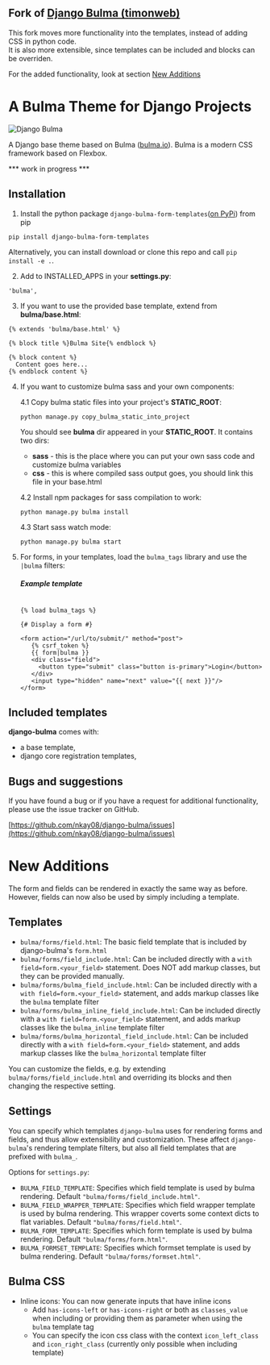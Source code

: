 ## Fork of [Django Bulma (timonweb)](https://github.com/timonweb/django-bulma) 
This fork moves more functionality into the templates, instead of adding CSS in python code.  
It is also more extensible, since templates can be included and blocks can be overriden.

For the added functionality, look at section [New Additions](#new-additions)

# A Bulma Theme for Django Projects

![Django Bulma](https://raw.githubusercontent.com/timonweb/django-bulma/master/test_project/static/images/django-bulma-logo.png)

A Django base theme based on Bulma ([bulma.io](https://bulma.io/)). Bulma is a modern CSS framework based on Flexbox.

*** work in progress ***

## Installation

1. Install the python package `django-bulma-form-templates`([on PyPi](https://pypi.org/project/django-bulma-form-templates/)) from pip

  ``pip install django-bulma-form-templates``

  Alternatively, you can install download or clone this repo and call ``pip install -e .``.

2. Add to INSTALLED_APPS in your **settings.py**:

  `'bulma',`

3. If you want to use the provided base template, extend from **bulma/base.html**:

  ```
  {% extends 'bulma/base.html' %}

  {% block title %}Bulma Site{% endblock %}

  {% block content %}
    Content goes here...
  {% endblock content %}

  ```
  
4. If you want to customize bulma sass and your own components:

    4.1 Copy bulma static files into your project's **STATIC_ROOT**:

    ```
    python manage.py copy_bulma_static_into_project
    ```  
    You should see **bulma** dir appeared in your **STATIC_ROOT**. It contains
    two dirs:
    * **sass** - this is the place where you can put your own sass code and customize
    bulma variables
    * **css** - this is where compiled sass output goes, you should link this file
    in your base.html 

    4.2 Install npm packages for sass compilation to work:    
    
    ```
    python manage.py bulma install
    ```
    
    4.3 Start sass watch mode:
    ```
    python manage.py bulma start
    ```

5. For forms, in your templates, load the `bulma_tags` library and use the `|bulma` filters:

    ##### Example template
    
    ```django

    {% load bulma_tags %}

    {# Display a form #}

    <form action="/url/to/submit/" method="post">
       {% csrf_token %}
       {{ form|bulma }}
       <div class="field">
         <button type="submit" class="button is-primary">Login</button>
       </div>
       <input type="hidden" name="next" value="{{ next }}"/>
    </form>
    ```

## Included templates

**django-bulma** comes with:
* a base template,
* django core registration templates,

## Bugs and suggestions

If you have found a bug or if you have a request for additional functionality, please use the issue tracker on GitHub.

[https://github.com/nkay08/django-bulma/issues](https://github.com/nkay08/django-bulma/issues)

# New Additions
The form and fields can be rendered in exactly the same way as before. 
However, fields can now also be used by simply including a template. 
## Templates
- `bulma/forms/field.html`: The basic field template that is included by django-bulma's `form.html`
- `bulma/forms/field_include.html`: Can be included directly with a `with field=form.<your_field>` statement. Does NOT add markup classes, but they can be provided manually.
- `bulma/forms/bulma_field_include.html`: Can be included directly with a `with field=form.<your_field>` statement, and adds markup classes like the `bulma` template filter
- `bulma/forms/bulma_inline_field_include.html`: Can be included directly with a `with field=form.<your_field>` statement, and adds markup classes like the `bulma_inline` template filter
- `bulma/forms/bulma_horizontal_field_include.html`: Can be included directly with a `with field=form.<your_field>` statement, and adds markup classes like the `bulma_horizontal` template filter

You can customize the fields, e.g. by extending `bulma/forms/field_include.html` and overriding its blocks and then changing the respective setting.

## Settings
You can specify which templates `django-bulma` uses for rendering forms and fields, and thus allow extensibility and customization.
These affect `django-bulma`'s rendering template filters, but also all field templates that are prefixed with `bulma_`.

Options for `settings.py`:
- `BULMA_FIELD_TEMPLATE`: Specifies which field template is used by bulma rendering. Default `"bulma/forms/field_include.html"`.
- `BULMA_FIELD_WRAPPER_TEMPLATE`: Specifies which field wrapper template is used by bulma rendering. This wrapper coverts some context dicts to flat variables. Default `"bulma/forms/field.html"`.
- `BULMA_FORM_TEMPLATE`: Specifies which form template is used by bulma rendering. Default `"bulma/forms/form.html"`.
- `BULMA_FORMSET_TEMPLATE`: Specifies which formset template is used by bulma rendering. Default `"bulma/forms/formset.html"`. 
    
## Bulma CSS

- Inline icons: You can now generate inputs that have inline icons
    - Add `has-icons-left` or `has-icons-right` or both as `classes_value` when including or providing them as parameter when using the `bulma` template tag 
    - You can specify the icon css class with the context `icon_left_class` and `icon_right_class` (currently only possible when including template)


